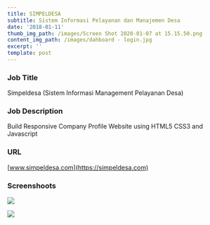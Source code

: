 ```yaml
---
title: SIMPELDESA
subtitle: Sistem Informasi Pelayanan dan Manajemen Desa
date: '2018-01-11'
thumb_img_path: /images/Screen Shot 2020-01-07 at 15.15.50.png
content_img_path: /images/dahboard - login.jpg
excerpt: ''
template: post
---
```

### Job Title

Simpeldesa (Sistem Informasi Management Pelayanan Desa)

### Job Description

Build Responsive Company Profile Website using HTML5 CSS3 and Javascript 

### URL

[www.simpeldesa.com](https://simpeldesa.com)

### Screenshoots

![](/images/info-desa.jpg)

![](/images/detail-produk.jpg)
